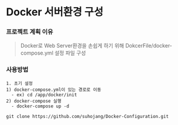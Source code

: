 # Docker 서버환경 구성

### 프로젝트 계획 이유
> Docker로 Web Server환경을 손쉽게 하기 위해 DokcerFile/docker-compose.yml 설정 파일 구성

### 사용방법
```
1. 초기 설정
1) docker-compose.yml이 있는 경로로 이동
  - ex) cd /app/docker/init
2) docker-compose 실행
  - docker-compose up -d
```
```
git clone https://github.com/suhojang/Docker-Configuration.git
```
